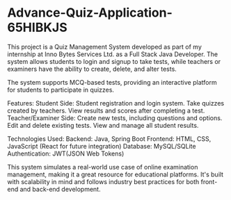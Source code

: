# Advance-Quiz-Application-65HIBKJS
This project is a Quiz Management System developed as part of my internship at Inno Bytes Services Ltd. as a Full Stack Java Developer. The system allows students to login and signup to take tests, while teachers or examiners have the ability to create, delete, and alter tests.

The system supports MCQ-based tests, providing an interactive platform for students to participate in quizzes.

Features:
Student Side:
Student registration and login system.
Take quizzes created by teachers.
View results and scores after completing a test.
Teacher/Examiner Side:
Create new tests, including questions and options.
Edit and delete existing tests.
View and manage all student results.


Technologies Used:
Backend: Java, Spring Boot
Frontend: HTML, CSS, JavaScript (React for future integration)
Database: MySQL/SQLite
Authentication: JWT(JSON Web Tokens)


This system simulates a real-world use case of online examination management, making it a great resource for educational platforms. It's built with scalability in mind and follows industry best practices for both front-end and back-end development.
